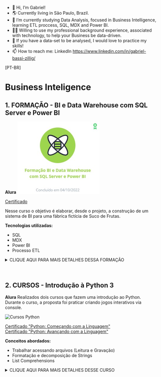 - 👋 Hi, I’m Gabriel!
- 🌎 Currently living in São Paulo, Brazil.
- 🌱 I’m currently studying Data Analysis, focused in Business Intelligence, learning ETL proccess, SQL, MDX and Power BI.
- 👨‍💼 Willing to use my professional background experience, associated with technology, to help your Business be data-driven.
- 💞️ If you have a data-set to be analysed, I would love to practice my skills!
- 📫 How to reach me: LinkedIn https://www.linkedin.com/in/gabriel-bassi-zillig/

[PT-BR]
<h1> Business Inteligence </h1>

<h2> 1. FORMAÇÃO - BI e Data Warehouse com SQL Server e Power BI</h2>

**Alura**
![Formação BI com SQL Server](https://github.com/GZILLIG/Cursos-Alura/raw/main/Formacao-BI-SQLServer.jpg)

[Certificado](https://cursos.alura.com.br/degree/certificate/a98a0acd-0a7d-4a6d-b710-b01d7571cdd0/)

<p> Nesse curso o objetivo é elaborar, desde o projeto, a construção de um sistema de BI para uma fábrica fictícia de Suco de Frutas.

**Tecnologias utilizadas:**
* SQL
* MDX
* Power BI
* Processo ETL

<details><summary>CLIQUE AQUI PARA MAIS DETALHES DESSA FORMAÇÃO</summary>

**Softwares utilizados:**

![Softwares](https://github.com/GZILLIG/Cursos-Alura/raw/main/Business%20Inteligence/tecnologias-datawarehouse.jpg)

**Conceitos abordados:**
* Construção e modelagem de dados de um Datawarehouse em SQL Server;
* Extração de dados mock-up da empresa (Fontes de dados diversas: Planilha de Excel, .csv, .txt, .bak (SQL));
* Transformação dos dados - Desmembramento de Strings, separação por colunas, limpeza de dados vazios e repetidos;
* Carga dos dados no Datawarehouse;
* Criação do banco de dados OLAP, com suas hierarquias;
* Criação de medidas calculadas;
* Consultas básicas e avançadas em linguagem multi-dimensional (MDX);
* Introdução a visualização de dados via Power BI e publicação de dashboards.

**Anotações:**
>[Conceitos de Datawarehouse](https://github.com/GZILLIG/Cursos-Alura/blob/main/Business%20Inteligence/anota%C3%A7%C3%B5es%20Conceitos%20de%20Datawarehouse.md)<br>
>[Conceitos de OLAP e ETL](https://github.com/GZILLIG/Cursos-Alura/blob/main/Business%20Inteligence/anota%C3%A7%C3%B5es%20Conceitos%20de%20ETL.md)

**Arquivos criados ao longo do curso:**
>[Criação do banco SQL Server](https://github.com/GZILLIG/Cursos-Alura/blob/main/Business%20Inteligence/SQL-MDX/DatawarehouseSucos/DatawarehouseSucos)<br>
>[Carga e Transformação dos dados](https://github.com/GZILLIG/Cursos-Alura/blob/main/Business%20Inteligence/SQL-MDX/DatawarehouseSucos/CargaDatawarehouse)<br>
>[Criação do banco de dados OLAP](https://github.com/GZILLIG/Cursos-Alura/blob/main/Business%20Inteligence/SQL-MDX/DatawarehouseSucos/OLAPSucos)<br>
>[Consultas em MDX](https://github.com/GZILLIG/Cursos-Alura/blob/main/Business%20Inteligence/SQL-MDX)<br>
>[Relatórios em PowerBI](https://github.com/GZILLIG/Cursos-Alura#:~:text=em%20MDX%20Relat%C3%B3rios-,em%20PowerBI,-Screenshots%20das%20etapas)

**Screenshots das etapas de criação:**

![Processo ETL - Visual Studio](https://github.com/GZILLIG/Cursos-Alura/raw/main/Business%20Inteligence/SQL-MDX/ETL-VisualStudio.jpg)
![Consulta MDX - SQL Analysis Server](/Business%20Inteligence/SQL-MDX/MDX-SQLAnalysisServer.jpg)
![Dashboard PowerBI](/Business%20Inteligence/PowerBI/PowerBI.gif)
</details>

<br>
<br>

<h2> 2. CURSOS - Introdução à Python 3 </h2>

**Alura**
Realizados dois cursos que fazem uma introdução ao Python. Durante o curso, a proposta foi praticar criando jogos interativos via console.

![Cursos Python](/Curso-python-1.jpg)

[Certificado "Python: Começando com a Linguagem"](https://cursos.alura.com.br/certificate/6609c36e-8fd8-4fd9-aa7a-239c5eb557df/) <br>
[Certificado "Python: Avançando com a Linguagem"](https://cursos.alura.com.br/certificate/e2abcd24-3372-453f-b1c5-6d7aa9f9f585/)

**Conceitos abordados:**
* Trabalhar acessando arquivos (Leitura e Gravação)
* Formatação e decomposição de Strings
* List Comprehensions

<details><summary>CLIQUE AQUI PARA MAIS DETALHES DESSE CURSO</summary>

**Códigos-fonte desenvolvidos ao longo do curso:**
>[Menu dos jogos](/Business%20Inteligence/Curso-Python-Basico/jogos.py) <br>
>[Jogo da Forca](/Business%20Inteligence/Curso-Python-Basico/forca.py) <br>
>[Jogo de Adivinhação](/Business%20Inteligence/Curso-Python-Basico/adivinhacao.py)

**Screenshots**

![VS Code](/Business%20Inteligence/Curso-Python-Basico/Python-VSCODE.jpg) <br>
![Jogo da Forca](/Business%20Inteligence/Curso-Python-Basico/Jogo-Forca.jpg) <br>
![Jogo Adivinhação](/Business%20Inteligence/Curso-Python-Basico/jogo-adivinhacao.jpg)
</details>
